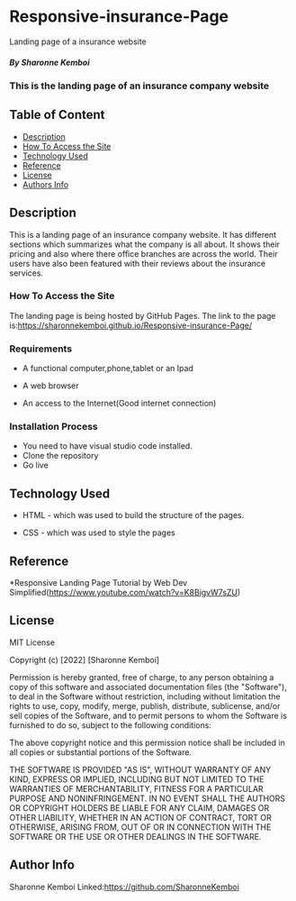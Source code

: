 # Responsive-insurance-Page
Landing page of a insurance website
##### By Sharonne Kemboi
### This is the landing page of an insurance company website

## Table of Content

+ [Description](#description)
+ [How To Access the Site](#sitelink)
+ [Technology Used](#technology-used)
+ [Reference](#reference)
+ [License](#license)
+ [Authors Info](#author-Info)

## Description
<p>This is a landing page of an insurance company website. It has different sections which summarizes what the company is all about. It shows their pricing and also where there office branches are across the world. Their users have also been featured with their reviews about the insurance services.</p>

### How To Access the Site
The landing page is being hosted by GitHub Pages. The link to the page is:https://sharonnekemboi.github.io/Responsive-insurance-Page/

### Requirements

* A functional computer,phone,tablet or an Ipad

* A web browser

* An access to the Internet(Good internet connection)

### Installation Process

* You need to have visual studio code installed.
* Clone the repository
* Go live

## Technology Used
* HTML - which was used to build the structure of the pages.

* CSS - which was used to style the pages 
## Reference
*Responsive Landing Page Tutorial by Web Dev Simplified(https://www.youtube.com/watch?v=K8BigvW7sZU)

## License

MIT License

Copyright (c) [2022] [Sharonne Kemboi]

Permission is hereby granted, free of charge, to any person obtaining a copy
of this software and associated documentation files (the "Software"), to deal
in the Software without restriction, including without limitation the rights
to use, copy, modify, merge, publish, distribute, sublicense, and/or sell
copies of the Software, and to permit persons to whom the Software is
furnished to do so, subject to the following conditions:

The above copyright notice and this permission notice shall be included in all
copies or substantial portions of the Software.

THE SOFTWARE IS PROVIDED "AS IS", WITHOUT WARRANTY OF ANY KIND, EXPRESS OR
IMPLIED, INCLUDING BUT NOT LIMITED TO THE WARRANTIES OF MERCHANTABILITY,
FITNESS FOR A PARTICULAR PURPOSE AND NONINFRINGEMENT. IN NO EVENT SHALL THE
AUTHORS OR COPYRIGHT HOLDERS BE LIABLE FOR ANY CLAIM, DAMAGES OR OTHER
LIABILITY, WHETHER IN AN ACTION OF CONTRACT, TORT OR OTHERWISE, ARISING FROM,
OUT OF OR IN CONNECTION WITH THE SOFTWARE OR THE USE OR OTHER DEALINGS IN THE
SOFTWARE.


## Author Info

Sharonne Kemboi 
Linked:https://github.com/SharonneKemboi
